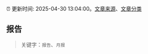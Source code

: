 :alarm_clock: 更新时间: 2025-04-30 13:04:00。[文章来源](/README.md)、[文章分类](/TAGS.md)

## 报告


> 关键字：`报告`、`月报`




